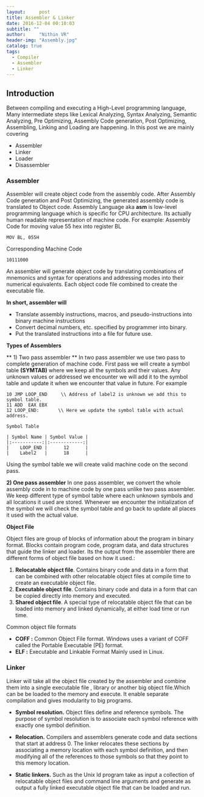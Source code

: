 ```yaml
---
layout:     post
title: Assembler & Linker
date: 2016-12-04 00:10:03
subtitle: ""
author:     "Nithin VR"
header-img: "Assembly.jpg"
catalog: true
tags:
  - Compiler
  - Assembler
  - Linker
---
```

## Introduction

Between compiling and executing a High-Level programming language, Many intermediate steps like Lexical Analyzing, Syntax Analyzing, Semantic Analyzing, Pre Optimizing, Assembly Code generation, Post Optimizing,  Assembling,  Linking and Loading are happening. In this post we are mainly covering 
  - Assembler
  - Linker
  - Loader
  - Disassembler

### Assembler

Assembler will create  object code from the assembly code. After Assembly Code generation and Post Optimizing, the generated assembly code is translated to Object code. Assembly Language aka **asm** is low-level programming language which is specific for CPU architecture. Its actually human readable representation of machine code.
For example:
Assembly Code for moving value 55 hex into register BL

    MOV BL, 055H

Corresponding Machine Code

    10111000

An assembler will generate object code by translating combinations of mnemonics and syntax for operations and addressing modes into their numerical equivalents. Each object code file combined to create the executable file.

**In short, assembler will** 
 - Translate assembly instructions, macros, and  pseudo-instructions into binary machine instructions
 - Convert decimal numbers, etc. specified by programmer into binary.
 - Put the translated instructions into a file for future use.

**Types of Assemblers**

** 1) Two pass assembler **
In two pass assembler we use two pass to complete generation of machine code. First pass we will create a symbol table **(SYMTAB)** where we keep all the symbols and their values. Any unknown values or addressed we encounter we will add it to the symbol table and update it when we encounter that value in future. For example 

    10 JMP LOOP_END 	\\ Address of label2 is unknown we add this to symbol table.
    11 ADD  EAX EBX
    12 LOOP_END:       \\ Here we update the symbol table with actual address.
    
    Symbol Table 

    | Symbol Name | Symbol Value |
    |:-----------:|:------------:|
    |    LOOP_END |      12      |
    |    Label2   |      18      |

Using the symbol table we will create valid machine code on the second pass.

**2) One pass assembler**
In one pass assembler, we convert the whole assembly code in to machine code by one pass unlike two pass assembler. We keep different type of symbol table where each unknown symbols and all locations it used are stored. Whenever we encounter the initialization of the symbol we will check the symbol table and go back to  update all places it used with the actual value. 

**Object File** 

Object files are group of blocks of information about the program in binary format. Blocks contain program code,  program data, and data structures that guide the linker and loader. Its the output from the assembler there are different forms of object file based on how it used.: 
 1. **Relocatable object file**. Contains binary code and data in a form that can be combined with other relocatable object files at compile time to create an executable object file.
 2. **Executable object file**. Contains binary code and data in a form that can be copied directly into memory and executed.
 3. **Shared object file**. A special type of relocatable object file that can be loaded into memory and linked dynamically, at either load time or run time.  

Common object file formats
 - **COFF :** Common Object File format. Windows uses a variant of COFF called the Portable Executable (PE) format.
 - **ELF :** Executable and Linkable Format Mainly used in Linux.

### Linker
Linker will take all the object file created by the assembler and combine them into a single executable file , library or another big object file.Which can be be loaded to the memory and execute. It enable separate compilation and gives modularity to big programs.

- **Symbol resolution.** 
Object files define and reference symbols. The purpose of symbol resolution is to associate each symbol reference with exactly one symbol definition.

- **Relocation.** 
Compilers and assemblers generate code and data sections that start at address 0. The linker relocates these sections by associating a memory location with each symbol definition, and then modifying all of the references to those symbols so that they point to this memory location.

- **Static linkers.**
Such as the Unix ld program take as input a collection of relocatable object files and command line arguments and generate as output a fully linked executable object file that can be loaded and run.